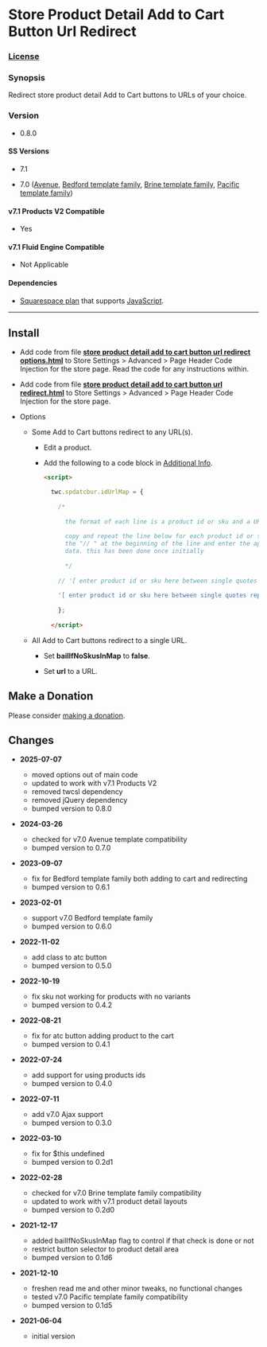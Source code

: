 # Store Product Detail Add to Cart Button Url Redirect

### [License][1]

### Synopsis

Redirect store product detail Add to Cart buttons to URLs of your choice.

### Version

  * 0.8.0

#### SS Versions

  * 7.1
  
  * 7.0 ([Avenue][2], [Bedford template family][3], [Brine template family][4], [Pacific template family][5])

#### v7.1 Products V2 Compatible

  * Yes

#### v7.1 Fluid Engine Compatible

  * Not Applicable

#### Dependencies

  * [Squarespace plan][6] that supports [JavaScript][7].

---

## Install

* Add code from file **[store product detail add to cart button url redirect
  options.html][8]** to Store Settings > Advanced > Page Header Code Injection
  for the store page. Read the code for any instructions within.
  
* Add code from file **[store product detail add to cart button url
  redirect.html][9]** to Store Settings > Advanced > Page Header Code Injection
  for the store page.
  
* Options

  * Some Add to Cart buttons redirect to any URL(s).
  
    * Edit a product.
    
    * Add the following to a code block in [Additional Info][10].
      
      ```html
      <script>
      
        twc.spdatcbur.idUrlMap = {
        
          /*
          
            the format of each line is a product id or sku and a URL
            
            copy and repeat the line below for each product id or sku, remove
            the "// " at the beginning of the line and enter the appropriate
            data. this has been done once initially
            
            */
            
          // '[ enter product id or sku here between single quotes replacing square brackets ]' : '[ enter url here between single quotes replacing square brackets ]',
          
          '[ enter product id or sku here between single quotes replacing square brackets ]' : '[ enter url here between single quotes replacing square brackets ]',
          
          };
          
        </script>
      ```
      
  * All Add to Cart buttons redirect to a single URL.
  
    * Set **bailIfNoSkusInMap** to **false**.
    
    * Set **url** to a URL.
    
## Make a Donation

Please consider [making a donation][11].

## Changes

* **2025-07-07**

  * moved options out of main code
  * updated to work with v7.1 Products V2
  * removed twcsl dependency
  * removed jQuery dependency
  * bumped version to 0.8.0
  
* **2024-03-26**

  * checked for v7.0 Avenue template compatibility
  * bumped version to 0.7.0
  
* **2023-09-07**

  * fix for Bedford template family both adding to cart and redirecting
  * bumped version to 0.6.1
  
* **2023-02-01**

  * support v7.0 Bedford template family
  * bumped version to 0.6.0
  
* **2022-11-02**

  * add class to atc button
  * bumped version to 0.5.0
  
* **2022-10-19**

  * fix sku not working for products with no variants
  * bumped version to 0.4.2
  
* **2022-08-21**

  * fix for atc button adding product to the cart
  * bumped version to 0.4.1
  
* **2022-07-24**

  * add support for using products ids
  * bumped version to 0.4.0
  
* **2022-07-11**

  * add v7.0 Ajax support
  * bumped version to 0.3.0
  
* **2022-03-10**

  * fix for $this undefined
  * bumped version to 0.2d1
  
* **2022-02-28**

  * checked for v7.0 Brine template family compatibility
  * updated to work with v7.1 product detail layouts
  * bumped version to 0.2d0
  
* **2021-12-17**

  * added bailIfNoSkusInMap flag to control if that check is done or not
  * restrict button selector to product detail area
  * bumped version to 0.1d6
  
* **2021-12-10**

  * freshen read me and other minor tweaks, no functional changes
  * tested v7.0 Pacific template family compatibility
  * bumped version to 0.1d5
  
* **2021-06-04**

  * initial version

[1]: https://github.com/tomsWebConsulting/twcsl/blob/main/LICENSE.txt#L1
[2]: https://support.squarespace.com/hc/en-us/articles/205815498-Avenue-template
[3]: https://support.squarespace.com/hc/en-us/articles/205825968-Bedford-template-family
[4]: https://support.squarespace.com/hc/en-us/articles/212512738-Brine-template-family
[5]: https://support.squarespace.com/hc/en-us/articles/206545347
[6]: https://www.squarespace.com/pricing
[7]: https://en.wikipedia.org/wiki/JavaScript
[8]: store%20product%20detail%20add%20to%20cart%20button%20url%20redirect%20options.html#L1
[9]: store%20product%20detail%20add%20to%20cart%20button%20url%20redirect.html#L1
[10]: https://support.squarespace.com/hc/en-us/articles/206541037-Adding-additional-information-to-products
[11]: https://github.com/tomsWebConsulting/twcsl#make-a-donation
